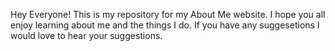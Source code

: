 Hey Everyone! This is my repository for my About Me website. I hope you all enjoy learning about me and the things I do. If you have any suggesetions I would love to hear your suggestions.
